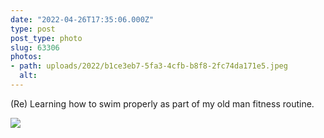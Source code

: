 ```yaml
---
date: "2022-04-26T17:35:06.000Z"
type: post 
post_type: photo
slug: 63306
photos: 
- path: uploads/2022/b1ce3eb7-5fa3-4cfb-b8f8-2fc74da171e5.jpeg
  alt: 
---
```

(Re) Learning how to swim properly as part of my old man fitness routine. 


![](/uploads/2022/b1ce3eb7-5fa3-4cfb-b8f8-2fc74da171e5.jpeg)
